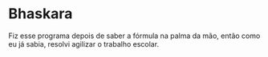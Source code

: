 # Bhaskara
 Fiz esse programa depois de saber a fórmula na palma da mão, então como eu já sabia, resolvi agilizar o trabalho escolar.
